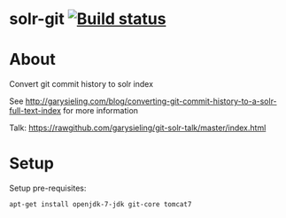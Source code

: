 # solr-git [![Build status](https://travis-ci.org/rcook/solr-git.png)](https://travis-ci.org/rcook/solr-git)

About
=====

Convert git commit history to solr index

See http://garysieling.com/blog/converting-git-commit-history-to-a-solr-full-text-index for more information

Talk: https://rawgithub.com/garysieling/git-solr-talk/master/index.html

Setup
=====

Setup pre-requisites:
```
apt-get install openjdk-7-jdk git-core tomcat7
```

